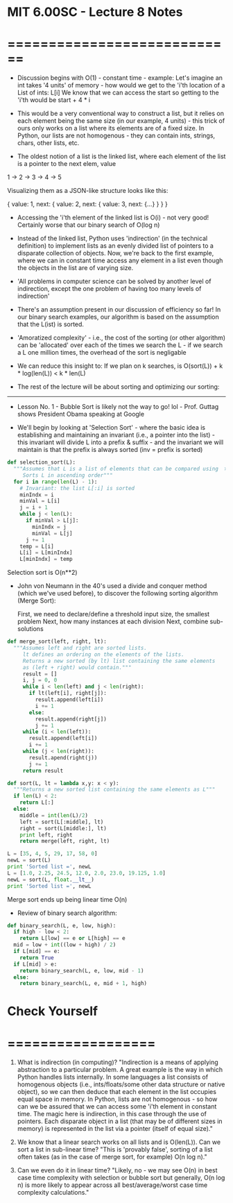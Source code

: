 # MIT 6.00SC - Lecture 8 Notes
# ============================

* Discussion begins with O(1) - constant time - example:
  Let's imagine an int takes '4 units' of memory - how would
  we get to the 'i'th location of a List of ints: L[i]
  We know that we can access the start so getting to
  the 'i'th would be start + 4 * i

* This would be a very conventional way to construct a list,
  but it relies on each element being the same size (in our example,
  4 units) - this trick of ours only works on a list where
  its elements are of a fixed size. In Python, our lists are not
  homogenous - they can contain ints, strings, chars, other lists,
  etc.

* The oldest notion of a list is the linked list, where each
  element of the list is a pointer to the next elem, value

 1 -> 2 -> 3 -> 4 -> 5

 Visualizing them as a JSON-like structure looks like this:

 {
   value: 1,
   next: {
     value: 2,
     next: {
       value: 3,
       next: {...}
     }
   }
 }

* Accessing the 'i'th element of the linked list is O(i) - not very good!
  Certainly worse that our binary search of O(log n)

* Instead of the linked list, Python uses 'indirection' (in the technical
  definition) to implement lists as an evenly divided list of pointers to
  a disparate collection of objects. Now, we're back to the first example,
  where we can in constant time access any element in a list even though the
  objects in the list are of varying size.

* 'All problems in computer science can be solved by another level of indirection,
   except the one problem of having too many levels of indirection'

* There's an assumption present in our discussion of efficiency so far! In our
  binary search examples, our algorithm is based on the assumption that the L(ist)
  is sorted.

* 'Amoratized complexity' - i.e., the cost of the sorting (or other algorithm)
  can be 'allocated' over each of the times we search the L - if we search a L
  one million times, the overhead of the sort is negligable

* We can reduce this insight to:
  If we plan on k searches, is O(sort(L)) + k * log(len(L)) < k * len(L)

* The rest of the lecture will be about sorting and optimizing our sorting:

---

* Lesson No. 1 - Bubble Sort is likely not the way to go! lol - Prof. Guttag
  shows President Obama speaking at Google

* We'll begin by looking at 'Selection Sort' - where the basic idea is establishing
  and maintaining an invariant (i.e., a pointer into the list) - this invariant will divide
  L into a prefix & suffix - and the invariant we will maintain is that the prefix is
  always sorted (inv = prefix is sorted)

```python
def selection_sort(L):
  """Assumes that L is a list of elements that can be compared using  >
     Sorts L in ascending order"""
  for i in range(len(L) - 1):
    # Invariant: the list L[:i] is sorted
    minIndx = i
    minVal = L[i]
    j = i + 1
    while j < len(L):
      if minVal > L[j]:
        minIndx = j
        minVal = L[j]
      j += 1
    temp = L[i]
    L[i] = L[minIndx]
    L[minIndx] = temp
```
  Selection sort is O(n**2)

* John von Neumann in the 40's used a divide and conquer method (which we've used before),
  to discover the following sorting algorithm (Merge Sort):

  First, we need to declare/define a threshold input size, the smallest problem
  Next, how many instances at each division
  Next, combine sub-solutions

```python
def merge_sort(left, right, lt):
  """Assumes left and right are sorted lists.
     lt defines an ordering on the elements of the lists.
     Returns a new sorted (by lt) list containing the same elements
     as (left + right) would contain."""
     result = []
     i, j = 0, 0
     while i < len(left) and j < len(right):
       if lt(left[i], right[j]):
         result.append(left[i])
         i += 1
       else:
         result.append(right[j])
         j += 1
     while (i < len(left)):
       result.append(left[i])
       i += 1
     while (j < len(right)):
       result.apend(right(j))
       j += 1
     return result

def sort(L, lt = lambda x,y: x < y):
  """Returns a new sorted list containing the same elements as L"""
  if len(L) < 2:
    return L[:]
  else:
    middle = int(len(L)/2)
    left = sort(L[:middle], lt)
    right = sort(L[middle:], lt)
    print left, right
    return merge(left, right, lt)

L = [35, 4, 5, 29, 17, 58, 0]
newL = sort(L)
print 'Sorted list =', newL
L = [1.0, 2.25, 24.5, 12.0, 2.0, 23.0, 19.125, 1.0]
newL = sort(L, float.__lt__)
print 'Sorted list =', newL
```
  Merge sort ends up being linear time O(n)

* Review of binary search algorithm:
```python
def binary_search(L, e, low, high):
  if high - low < 2:
    return L[low] == e or L[high] == e
  mid = low + int((low + high) / 2)
  if L[mid] == e:
    return True
  if L[mid] > e:
    return binary_search(L, e, low, mid - 1)
  else:
    return binary_search(L, e, mid + 1, high)
```

# Check Yourself
# ==================

1) What is indirection (in computing)?
"Indirection is a means of applying abstraction to a particular problem. A great example is the way
in which Python handles lists internally. In some languages a list consists of homogenous objects (i.e.,
ints/floats/some other data structure or native object), so we can then deduce that each element in the
list occupies equal space in memory. In Python, lists are not homogenous - so how can we be assured that
we can access some 'i'th element in constant time. The magic here is indirection, in this case through
the use of pointers. Each disparate object in a list (that may be of different sizes in memory) is
represented in the list via a pointer (itself of equal size)."

2) We know that a linear search works on all lists and is O(len(L)). Can we sort a list in sub-linear time?
"This is 'provably false', sorting of a list often takes (as in the case of merge sort, for example) O(n log n)."

3) Can we even do it in linear time?
"Likely, no - we may see O(n) in best case time complexity with selection or bubble sort but generally, O(n log n)
is more likely to appear across all best/average/worst case time complexity calculations."
